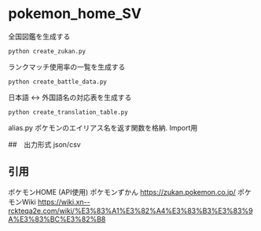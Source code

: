 # pokemon_home_SV
全国図鑑を生成する
```
python create_zukan.py
```

ランクマッチ使用率の一覧を生成する
```
python create_battle_data.py
```

日本語 <-> 外国語名の対応表を生成する
```
python create_translation_table.py
```

alias.py
ポケモンのエイリアス名を返す関数を格納. Import用

##　出力形式
json/csv


## 引用
ポケモンHOME (API使用)
ポケモンずかん https://zukan.pokemon.co.jp/
ポケモンWiki https://wiki.xn--rckteqa2e.com/wiki/%E3%83%A1%E3%82%A4%E3%83%B3%E3%83%9A%E3%83%BC%E3%82%B8

